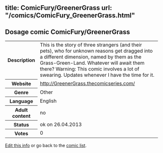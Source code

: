 title: ComicFury/GreenerGrass
url: "/comics/ComicFury_GreenerGrass.html"
---
Dosage comic ComicFury/GreenerGrass
-----------------------------------------

<p id="msg"></p>
<script type="text/javascript">
if (window.location.search === '?edit_info_mail=sent_ok') {
  var elem = document.getElementById("msg");
  elem.innerHTML = 'Edited information sucessfully sent.';
  elem.className = 'ok';
}
</script>
<table class="comicinfo">
<tr>
<th>Description</th><td>This is the story of three strangers (and their pets), who for unknown reasons get dragged into a different dimension, named by them as the Grass-Green-Land. Whatever will await them there? Warning: This comic involves a lot of swearing. Updates whenever I have the time for it.</td>
</tr>
<tr>
<th>Website</th><td><a href="http://GreenerGrass.thecomicseries.com/">http://GreenerGrass.thecomicseries.com/</a></td>
</tr>
<tr>
<th>Genre</th><td>Other</td>
</tr>
<tr>
<th>Language</th><td>English</td>
</tr>
<tr>
<th>Adult content</th><td>no</td>
</tr>
<tr>
<th>Status</th><td>ok on 26.04.2013</td>
</tr>
<tr>
<th>Votes</th><td>0</td>
</tr>
</table>

[Edit this info](ComicFury_GreenerGrass_edit.html) or go back to the [comic list](../comic-index.html).
